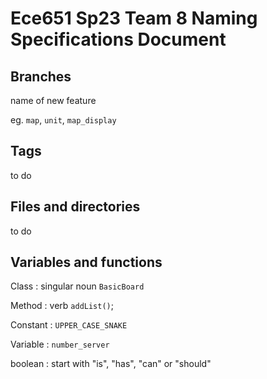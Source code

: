 Ece651 Sp23 Team 8 Naming Specifications Document
======================================
## Branches
name of new feature

eg. `map`, `unit`, `map_display`

## Tags
to do

## Files and directories
to do
## Variables and functions
Class : singular noun `BasicBoard`

Method : verb `addList()`;

Constant : `UPPER_CASE_SNAKE`

Variable : `number_server` 

boolean : start with "is", "has", "can" or "should"
